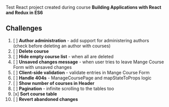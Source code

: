 Test React project created during course **Building Applications with React and Redux in ES6**

## Challenges

1. [ ] **Author administration** - add support for administering authors (check before deleting an author with courses)
2. [ ] **Delete course**
3. [ ] **Hide empty course list** - when all are deleted
4. [ ] **Unsaved changes message** - when user tries to leave Mange Course Form with unsaved changes
5. [ ] **Client-side validation** - validate entries in Mange Course Form
6. [ ] **Handle 404s** - ManageCoursePage and mapStateToProps logic
7. [ ] **Show number of courses in Header**
8. [ ] **Pagination** - infinite scrolling to the tables too
9. [x] **Sort course table**
10. [ ] **Revert abandoned changes**
